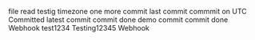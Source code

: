 file read
testig timezone
one more commit
last commit
commmit on UTC
Committed
latest commit
commit done
demo commit
commit done
Webhook test1234
Testing12345
Webhook
